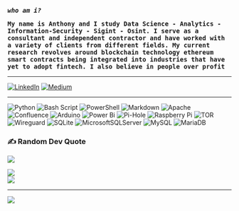 <head>
  <!-- Google tag (gtag.js) -->
    <script async src="https://www.googletagmanager.com/gtag/js?id=G-R6RRJVEM0L"></script>
  <script>
      window.dataLayer = window.dataLayer || [];
      function gtag(){dataLayer.push(arguments);}
          gtag('js', new Date());

    gtag('config', 'G-R6RRJVEM0L');
  </script>
</head>
<br>

<b><i><tt>who am i?</tt></i></b>

<b><tt>My name is Anthony and I study Data Science - Analytics - Information-Security - Sigint - Osint. I serve as a consultant and independent contractor and have worked with a variety of clients from different fields. My current research revolves around blockchain technology ethereum smart contracts being integrated into industries that have yet to adopt fintech. I also believe in people over profit</tt></b>
<hr noshade>

  [![LinkedIn](https://img.shields.io/badge/LinkedIn-%230077B5.svg?logo=linkedin&logoColor=white)](https://linkedin.com/comm/mynetwork/discovery-see-all?usecase=PEOPLE_FOLLOWS&followMember=anthony-mcwhite-4a01511a0)
  [![Medium](https://img.shields.io/badge/Medium-12100E?logo=medium&logoColor=white)](https://medium.com/@null.com)



<hr noshade>

![Python](https://img.shields.io/badge/python-3670A0?style=for-the-badge&logo=python&logoColor=ffdd54) ![Bash Script](https://img.shields.io/badge/bash_script-%23121011.svg?style=for-the-badge&logo=gnu-bash&logoColor=white) ![PowerShell](https://img.shields.io/badge/PowerShell-%235391FE.svg?style=for-the-badge&logo=powershell&logoColor=white) ![Markdown](https://img.shields.io/badge/markdown-%23000000.svg?style=for-the-badge&logo=markdown&logoColor=white) ![Apache](https://img.shields.io/badge/apache-%23D42029.svg?style=for-the-badge&logo=apache&logoColor=white) ![Confluence](https://img.shields.io/badge/confluence-%23172BF4.svg?style=for-the-badge&logo=confluence&logoColor=white) ![Arduino](https://img.shields.io/badge/-Arduino-00979Dstyle=forthebadge&logo=Arduino&logoColor=white) ![Power Bi](https://img.shields.io/badge/power_bi-F2C811?style=for-the-badge&logo=powerbi&logoColor=black) ![Pi-Hole](https://img.shields.io/badge/pihole-%2396060C.svg?style=for-the-badge&logo=pi-hole&logoColor=white) ![Raspberry Pi](https://img.shields.io/badge/-Raspberry_Pi-C51A4A?style=for-the-badge&logo=Raspberry-Pi) ![TOR](https://img.shields.io/badge/tor-%237E4798.svg?style=for-the-badge&logo=tor-project&logoColor=white) ![Wireguard](https://img.shields.io/badge/wireguard-%2388171A.svg?style=for-the-badge&logo=wireguard&logoColor=white) ![SQLite](https://img.shields.io/badge/sqlite-%2307405e.svg?style=for-the-badge&logo=sqlite&logoColor=white) ![MicrosoftSQLServer](https://img.shields.io/badge/Microsoft%20SQL%20Server-CC2927?style=for-the-badge&logo=microsoft%20sql%20server&logoColor=white) ![MySQL](https://img.shields.io/badge/mysql-4479A1.svg?style=for-the-badge&logo=mysql&logoColor=white) ![MariaDB](https://img.shields.io/badge/MariaDB-003545?style=for-the-badge&logo=mariadb&logoColor=white)

### ✍️ Random Dev Quote
![](https://quotes-github-readme.vercel.app/api?type=horizontal&theme=radical)


![](https://github-readme-stats.vercel.app/api?username=c0hort&theme=dark&hide_border=false&include_all_commits=false&count_private=false)<br/>
![](https://github-readme-streak-stats.herokuapp.com/?user=c0hort&theme=dark&hide_border=false)<br/>

---
[![](https://visitcount.itsvg.in/api?id=c0hort&icon=2&color=0)](https://visitcount.itsvg.in)


